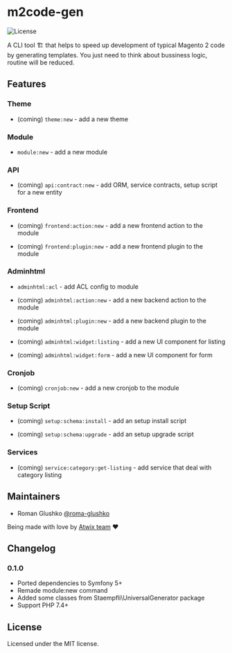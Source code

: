 # m2code-gen 

<img src="https://img.shields.io/badge/license-MIT-blue.svg?style=flat" alt="License">

A CLI tool 🏗 that helps to speed up development of typical Magento 2 code by generating templates. 
You just need to think about bussiness logic, routine will be reduced.

## Features

### Theme

* (coming) `theme:new` - add a new theme 

### Module

* `module:new` - add a new module

### API

* (coming) `api:contract:new` - add ORM, service contracts, setup script for a new entity

### Frontend

* (coming) `frontend:action:new` - add a new frontend action to the module

* (coming) `frontend:plugin:new` - add a new frontend plugin to the module

### Adminhtml

* `adminhtml:acl` - add ACL config to module

* (coming) `adminhtml:action:new` - add a new backend action to the module

* (coming) `adminhtml:plugin:new` - add a new backend plugin to the module

* (coming) `adminhtml:widget:listing` - add a new UI component for listing

* (coming) `adminhtml:widget:form` - add a new UI component for form

### Cronjob

* (coming) `cronjob:new` - add a new cronjob to the module

### Setup Script

* (coming) `setup:schema:install` - add an setup install script

* (coming) `setup:schema:upgrade` - add an setup upgrade script

### Services

* (coming) `service:category:get-listing` - add service that deal with category listing 

## Maintainers

* Roman Glushko [@roma-glushko](https://github.com/roma-glushko) 

Being made with love by [Atwix team](https://www.atwix.com/) ❤️

## Changelog

### 0.1.0

- Ported dependencies to Symfony 5+
- Remade module:new command
- Added some classes from Staempfli\UniversalGenerator package
- Support PHP 7.4+

## License

Licensed under the MIT license.